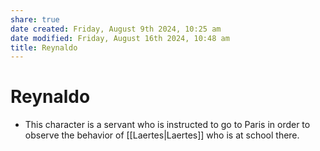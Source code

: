 ```yaml
---
share: true
date created: Friday, August 9th 2024, 10:25 am
date modified: Friday, August 16th 2024, 10:48 am
title: Reynaldo
---
```

  
# Reynaldo  
  
- This character is a servant who is instructed to go to Paris in order to observe the behavior of [[Laertes|Laertes]] who is at school there.